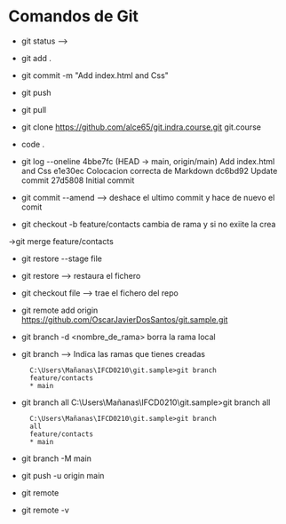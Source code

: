 # Comandos de Git

- git status -->
- git add .
- git commit -m "Add index.html and Css"
- git push
- git pull
- git clone https://github.com/alce65/git.indra.course.git git.course
- code .

- git log --oneline
        4bbe7fc (HEAD -> main, origin/main) Add index.html and Css
        e1e30ec Colocacion correcta de Markdown
        dc6bd92 Update  commit
        27d5808 Initial commit
- git commit --amend --> deshace el ultimo commit y hace de nuevo el comit

- git checkout -b feature/contacts cambia de rama y si no exiite la crea

->git merge feature/contacts

- git restore --stage file
- git restore --> restaura el fichero
- git checkout file --> trae el fichero del repo
- git remote add origin https://github.com/OscarJavierDosSantos/git.sample.git

- git branch -d <nombre_de_rama> borra la rama local
- git branch --> Indica las ramas que tienes creadas 

        C:\Users\Mañanas\IFCD0210\git.sample>git branch
        feature/contacts
        * main

- git branch all
        C:\Users\Mañanas\IFCD0210\git.sample>git branch all

        C:\Users\Mañanas\IFCD0210\git.sample>git branch       
        all
        feature/contacts
        * main

- git branch -M main
- git push -u origin main

- git remote
- git remote -v
